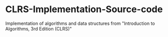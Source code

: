 # CLRS-Implementation-Source-code
Implementation of algorithms and data structures from "Introduction to Algorithms, 3rd Edition (CLRS)"
